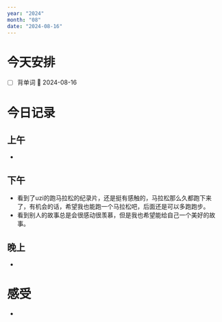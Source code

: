 ```yaml
---
year: "2024"
month: "08"
date: "2024-08-16"
---
```

# 今天安排
- [ ] 背单词 📅 2024-08-16




# 今日记录

## 上午
*  

## 下午
* 看到了uzi的跑马拉松的纪录片，还是挺有感触的，马拉松那么久都跑下来了，有机会的话，希望我也能跑一个马拉松吧，后面还是可以多跑跑步。
* 看到别人的故事总是会很感动很羡慕，但是我也希望能给自己一个美好的故事。

## 晚上
* 

# 感受
* 




